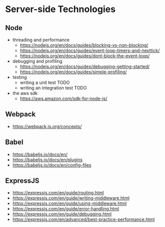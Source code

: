 # Server-side Technologies

## Node

- threading and performance
    - https://nodejs.org/en/docs/guides/blocking-vs-non-blocking/
    - https://nodejs.org/en/docs/guides/event-loop-timers-and-nexttick/
    - https://nodejs.org/en/docs/guides/dont-block-the-event-loop/
- debugging and profiling
    - https://nodejs.org/en/docs/guides/debugging-getting-started/
    - https://nodejs.org/en/docs/guides/simple-profiling/
- testing
    - writing a unit test TODO
    - writing an integration test TODO
- the aws sdk
    - https://aws.amazon.com/sdk-for-node-js/

## Webpack

- https://webpack.js.org/concepts/

## Babel

- https://babeljs.io/docs/en/
- https://babeljs.io/docs/en/plugins
- https://babeljs.io/docs/en/config-files

## ExpressJS

- https://expressjs.com/en/guide/routing.html
- https://expressjs.com/en/guide/writing-middleware.html
- https://expressjs.com/en/guide/using-middleware.html
- https://expressjs.com/en/guide/error-handling.html
- https://expressjs.com/en/guide/debugging.html
- https://expressjs.com/en/advanced/best-practice-performance.html
